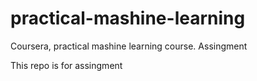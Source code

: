 # practical-mashine-learning
Coursera, practical mashine learning course. Assingment

This repo is for assingment